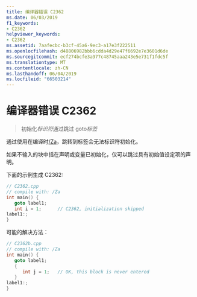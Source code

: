 ```yaml
---
title: 编译器错误 C2362
ms.date: 06/03/2019
f1_keywords:
- C2362
helpviewer_keywords:
- C2362
ms.assetid: 7aafecbc-b3cf-45a6-9ec3-a17e3f222511
ms.openlocfilehash: d48806982bbb6cdda4d29e47f6692e7e3601d6de
ms.sourcegitcommit: ecf274bcfe3a977c48745aaa243e5e731f1fdc5f
ms.translationtype: MT
ms.contentlocale: zh-CN
ms.lasthandoff: 06/04/2019
ms.locfileid: "66503214"
---
```

# <a name="compiler-error-c2362"></a>编译器错误 C2362

> 初始化*标识符*通过跳过 goto*标签*

通过使用在编译时[/Za](../../build/reference/za-ze-disable-language-extensions.md)，跳转到标签会无法标识符初始化。

如果不输入的块中括在声明或变量已初始化，仅可以跳过具有初始值设定项的声明。

下面的示例生成 C2362:

```cpp
// C2362.cpp
// compile with: /Za
int main() {
   goto label1;
   int i = 1;      // C2362, initialization skipped
label1:;
}
```

可能的解决方法：

```cpp
// C2362b.cpp
// compile with: /Za
int main() {
   goto label1;
   {
      int j = 1;   // OK, this block is never entered
   }
label1:;
}
```